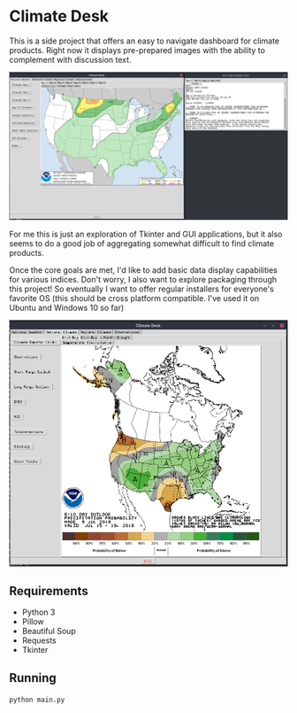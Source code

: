 # Climate Desk
This is a side project that offers an easy to navigate dashboard for climate
products. Right now it displays pre-prepared images with the ability to complement
with discussion text.

![Alt text](/Screenshots/spcShot.png)

For me this is just an exploration of Tkinter and GUI applications, but it also
seems to do a good job of aggregating somewhat difficult to find climate products.

Once the core goals are met, I'd like to add basic data display capabilities for
various indices. Don't worry, I also want to explore packaging through this project! So eventually I want to offer regular installers for everyone's favorite OS (this should be cross platform compatible. I've used it on Ubuntu and Windows 10 so far)

![Alt text](/Screenshots/cpcShot.png)

## Requirements
* Python 3
* Pillow
* Beautiful Soup
* Requests
* Tkinter

## Running
```python main.py```
